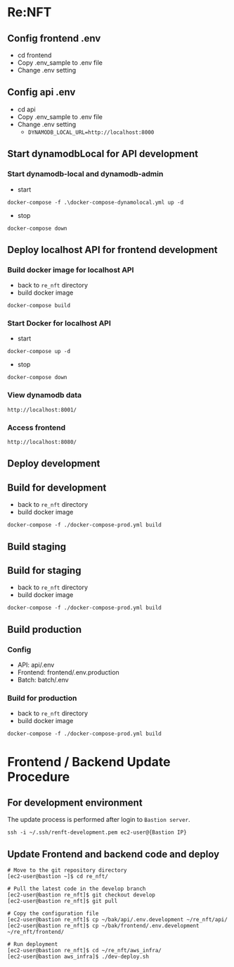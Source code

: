 # Re:NFT

## Config frontend .env
- cd frontend
- Copy .env_sample to .env file
- Change .env setting

## Config api .env
- cd api
- Copy .env_sample to .env file
- Change .env setting
    - `DYNAMODB_LOCAL_URL=http://localhost:8000`

## Start dynamodbLocal for API development
### Start dynamodb-local and dynamodb-admin
- start
```
docker-compose -f .\docker-compose-dynamolocal.yml up -d
```
- stop
```
docker-compose down
```

## Deploy localhost API for frontend development
### Build docker image for localhost API
- back to `re_nft` directory
- build docker image
```
docker-compose build
```

### Start Docker for localhost API
- start
```
docker-compose up -d
```
- stop
```
docker-compose down
```

### View dynamodb data
```
http://localhost:8001/
```

### Access frontend
```
http://localhost:8080/
```

## Deploy development
## Build for development
- back to `re_nft` directory
- build docker image
```
docker-compose -f ./docker-compose-prod.yml build
```


## Build staging
## Build for staging
- back to `re_nft` directory
- build docker image
```
docker-compose -f ./docker-compose-prod.yml build
```

## Build production
### Config
- API: api/.env
- Frontend: frontend/.env.production
- Batch: batch/.env
### Build for production
- back to `re_nft` directory
- build docker image
```
docker-compose -f ./docker-compose-prod.yml build
```

# Frontend / Backend Update Procedure
## For development environment

The update process is performed after login to `Bastion server`.

```
ssh -i ~/.ssh/renft-development.pem ec2-user@{Bastion IP}
```

## Update Frontend and backend code and deploy
```
# Move to the git repository directory
[ec2-user@bastion ~]$ cd re_nft/

# Pull the latest code in the develop branch
[ec2-user@bastion re_nft]$ git checkout develop
[ec2-user@bastion re_nft]$ git pull

# Copy the configuration file
[ec2-user@bastion re_nft]$ cp ~/bak/api/.env.development ~/re_nft/api/
[ec2-user@bastion re_nft]$ cp ~/bak/frontend/.env.development ~/re_nft/frontend/

# Run deployment
[ec2-user@bastion re_nft]$ cd ~/re_nft/aws_infra/
[ec2-user@bastion aws_infra]$ ./dev-deploy.sh
```

